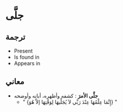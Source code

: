 
# جلَّى

## ترجمة

* Present
* Is found in
* Appears in
## معاني

* **جلَّى الأمرَ** : كشفه وأظهره، أبانه وأوضحه 
	* " {إِنَّمَا عِلْمُهَا عِنْدَ رَبِّي لاَ يُجَلِّيهَا لِوَقْتِهَا إلاَّ هُوَ} "